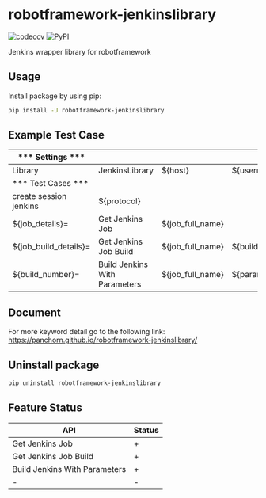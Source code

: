 # robotframework-jenkinslibrary
[![codecov](https://codecov.io/gh/Panchorn/robotframework-jenkinslibrary/branch/master/graph/badge.svg)](https://codecov.io/gh/Panchorn/robotframework-jenkinslibrary)
[![PyPI](https://img.shields.io/pypi/v/robotframework-jenkinslibrary.svg)](https://pypi.org/project/robotframework-jenkinslibrary/)

Jenkins wrapper library for robotframework

## Usage
Install package by using pip:
```bash
pip install -U robotframework-jenkinslibrary
```
## Example Test Case

*** Settings ***       |                       |                  |                 |                  |                  |
---------------------- |---------------------- |----------------- |---------------- |----------------- |----------------- |
Library                | JenkinsLibrary        | ${host}          | ${username}     | ${password}      | ${verify}        |
*** Test Cases ***     |                       |                  |                 |                  |                  |
create session jenkins | ${protocol}           |                  |                 |                  |                  |
${job_details}=        | Get Jenkins Job       | ${job_full_name} |                 |                  |                  |
${job_build_details}=  | Get Jenkins Job Build | ${job_full_name} | ${build_number} |                  |                  |
${build_number}=       | Build Jenkins With Parameters | ${job_full_name} | ${parameters_string} |     |                  |

## Document
For more keyword detail go to the following link:
https://panchorn.github.io/robotframework-jenkinslibrary/

## Uninstall package
```bash
pip uninstall robotframework-jenkinslibrary 
```

## Feature Status
| API | Status |
|---|---|
| Get Jenkins Job | + |
| Get Jenkins Job Build | + |
| Build Jenkins With Parameters | + |
| - | - |